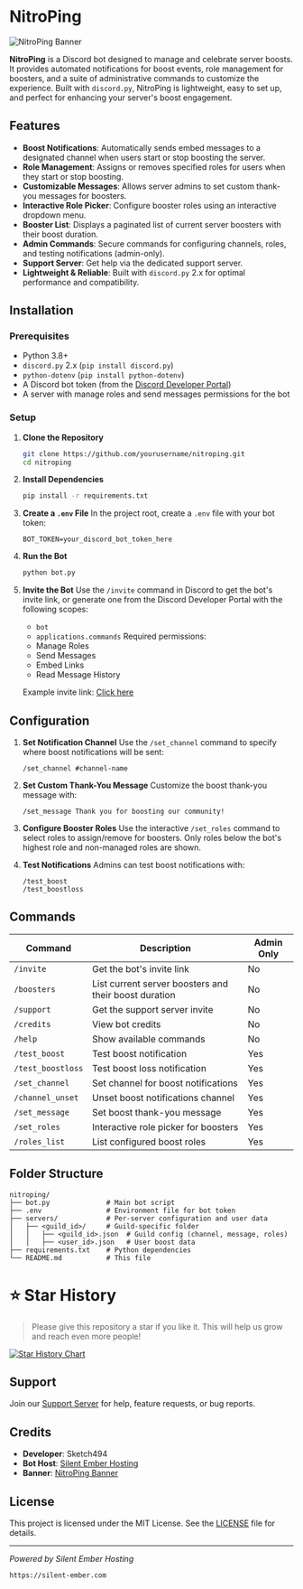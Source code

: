 # NitroPing

![NitroPing Banner](https://i.ibb.co/jkCBJ2RK/71505-booster-gem-24months.png)

**NitroPing** is a Discord bot designed to manage and celebrate server boosts. It provides automated notifications for boost events, role management for boosters, and a suite of administrative commands to customize the experience. Built with `discord.py`, NitroPing is lightweight, easy to set up, and perfect for enhancing your server's boost engagement.

## Features

- **Boost Notifications**: Automatically sends embed messages to a designated channel when users start or stop boosting the server.
- **Role Management**: Assigns or removes specified roles for users when they start or stop boosting.
- **Customizable Messages**: Allows server admins to set custom thank-you messages for boosters.
- **Interactive Role Picker**: Configure booster roles using an interactive dropdown menu.
- **Booster List**: Displays a paginated list of current server boosters with their boost duration.
- **Admin Commands**: Secure commands for configuring channels, roles, and testing notifications (admin-only).
- **Support Server**: Get help via the dedicated support server.
- **Lightweight & Reliable**: Built with `discord.py` 2.x for optimal performance and compatibility.

## Installation

### Prerequisites
- Python 3.8+
- `discord.py` 2.x (`pip install discord.py`)
- `python-dotenv` (`pip install python-dotenv`)
- A Discord bot token (from the [Discord Developer Portal](https://discord.com/developers/applications))
- A server with manage roles and send messages permissions for the bot

### Setup
1. **Clone the Repository**
   ```bash
   git clone https://github.com/yourusername/nitroping.git
   cd nitroping
   ```

2. **Install Dependencies**
   ```bash
   pip install -r requirements.txt
   ```

3. **Create a `.env` File**
   In the project root, create a `.env` file with your bot token:
   ```
   BOT_TOKEN=your_discord_bot_token_here
   ```

4. **Run the Bot**
   ```bash
   python bot.py
   ```

5. **Invite the Bot**
   Use the `/invite` command in Discord to get the bot's invite link, or generate one from the Discord Developer Portal with the following scopes:
   - `bot`
   - `applications.commands`
   Required permissions:
   - Manage Roles
   - Send Messages
   - Embed Links
   - Read Message History

   Example invite link: [Click here](https://discord.com/oauth2/authorize?client_id=1411081092689166460&permissions=268438544&scope=bot%20application.commands)

## Configuration

1. **Set Notification Channel**
   Use the `/set_channel` command to specify where boost notifications will be sent:
   ```
   /set_channel #channel-name
   ```

2. **Set Custom Thank-You Message**
   Customize the boost thank-you message with:
   ```
   /set_message Thank you for boosting our community!
   ```

3. **Configure Booster Roles**
   Use the interactive `/set_roles` command to select roles to assign/remove for boosters. Only roles below the bot's highest role and non-managed roles are shown.

4. **Test Notifications**
   Admins can test boost notifications with:
   ```
   /test_boost
   /test_boostloss
   ```

## Commands

| Command            | Description                                          | Admin Only |
|--------------------|-----------------------------------------------------|------------|
| `/invite`          | Get the bot's invite link                           | No         |
| `/boosters`        | List current server boosters and their boost duration | No         |
| `/support`         | Get the support server invite                       | No         |
| `/credits`         | View bot credits                                    | No         |
| `/help`            | Show available commands                             | No         |
| `/test_boost`      | Test boost notification                             | Yes        |
| `/test_boostloss`  | Test boost loss notification                        | Yes        |
| `/set_channel`     | Set channel for boost notifications                 | Yes        |
| `/channel_unset`   | Unset boost notifications channel                   | Yes        |
| `/set_message`     | Set boost thank-you message                         | Yes        |
| `/set_roles`       | Interactive role picker for boosters                | Yes        |
| `/roles_list`      | List configured boost roles                         | Yes        |

## Folder Structure

```
nitroping/
├── bot.py              # Main bot script
├── .env                # Environment file for bot token
├── servers/            # Per-server configuration and user data
│   ├── <guild_id>/     # Guild-specific folder
│   │   ├── <guild_id>.json  # Guild config (channel, message, roles)
│   │   ├── <user_id>.json   # User boost data
├── requirements.txt    # Python dependencies
└── README.md           # This file

```

# ⭐️ Star History
> Please give this repository a star if you like it. This will help us grow and reach even more people!

[![Star History Chart](https://api.star-history.com/svg?repos=Silent-Ember/NitroPing&type=Date)](https://www.star-history.com/#Silent-Ember/NitroPing&Date)

## Support

Join our [Support Server](https://discord.gg/Y64smue5uZ) for help, feature requests, or bug reports.

## Credits

- **Developer**: Sketch494
- **Bot Host**: [Silent Ember Hosting](https://silent-ember.com/)
- **Banner**: [NitroPing Banner](https://i.ibb.co/6QfPTnh/1credits.png)

## License

This project is licensed under the MIT License. See the [LICENSE](LICENSE) file for details.

---

*Powered by Silent Ember Hosting*
```
https://silent-ember.com
```

